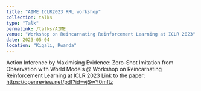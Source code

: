 ```yaml
---
title: "AIME ICLR2023 RRL workshop"
collection: talks
type: "Talk"
permalink: /talks/AIME
venue: "Workshop on Reincarnating Reinforcement Learning at ICLR 2023"
date: 2023-05-04
location: "Kigali, Rwanda"
---
```


Action Inference by Maximising Evidence: Zero-Shot Imitation from Observation with World Models @ Workshop on Reincarnating Reinforcement Learning at ICLR 2023
Link to the paper: https://openreview.net/pdf?id=vjSwY0mftz
